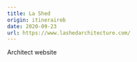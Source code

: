 ```yaml
---
title: La Shed
origin: itineraireb
date: 2020-09-23
url: https://www.lashedarchitecture.com/
---
```


Architect website

<!--more-->
